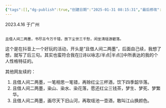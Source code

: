 ```yaml
---
{"tags":[],"dg-publish":true,"创建日期":"2025-01-31 08:15:31","最后修改":"2025-01-31 08:31:40","permalink":"/诗以咏志/续诗/","dgPassFrontmatter":true,"noteIcon":"","created":"2025-01-31T20:15:31.911+08:00"}
---
```



2023.4.16 于广州

```ad-info

且借人间二两墨，书尽古今万千错，放下尘世三千愁，闲坐清瑶游碧落。

```

这个是在抖音上一个好玩的活动，开头是“且借人间二两墨”，后面自己续，我想了想，就写了后三句。其实也蛮符合我在[[诗以咏志/半点\|半点]]中所表达的我的个人性格特征的。

其他网友续的：

1. 且借人间二两墨，一笔相思一笔错，再赊红尘三杯酒，饮下四季韶华落。
2. 且借人间二两墨，染山、染水、染花落，愿还红尘三钱茶，梦生、梦死、梦繁华。
3. 且借人间二两墨，画尽天下旧山河，再取瑶池一壶酒，敢叫江山换颜色。
